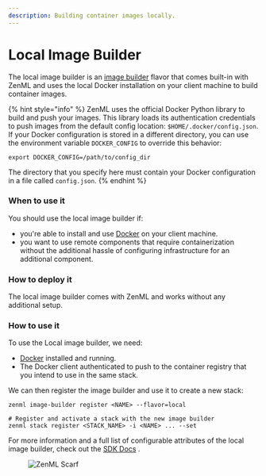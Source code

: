 ```yaml
---
description: Building container images locally.
---
```


# Local Image Builder

The local image builder is an [image builder](./image-builders.md) flavor that comes built-in with ZenML and uses the local Docker installation on your client machine to build container images.

{% hint style="info" %}
ZenML uses the official Docker Python library to build and push your images. This library loads its authentication credentials to push images from the default config location: `$HOME/.docker/config.json`. If your Docker configuration is stored in a different directory, you can use the environment variable `DOCKER_CONFIG` to override this behavior:

```shell
export DOCKER_CONFIG=/path/to/config_dir
```

The directory that you specify here must contain your Docker configuration in a file called `config.json`.
{% endhint %}

### When to use it

You should use the local image builder if:

* you're able to install and use [Docker](https://www.docker.com) on your client machine.
* you want to use remote components that require containerization without the additional hassle of configuring infrastructure for an additional component.

### How to deploy it

The local image builder comes with ZenML and works without any additional setup.

### How to use it

To use the Local image builder, we need:

* [Docker](https://www.docker.com) installed and running.
* The Docker client authenticated to push to the container registry that you intend to use in the same stack.

We can then register the image builder and use it to create a new stack:

```shell
zenml image-builder register <NAME> --flavor=local

# Register and activate a stack with the new image builder
zenml stack register <STACK_NAME> -i <NAME> ... --set
```

For more information and a full list of configurable attributes of the local image builder, check out the [SDK Docs](https://sdkdocs.zenml.io/latest/core\_code\_docs/core-image\_builders/#zenml.image\_builders.local\_image\_builder.LocalImageBuilder) .

<figure><img src="https://static.scarf.sh/a.png?x-pxid=f0b4f458-0a54-4fcd-aa95-d5ee424815bc" alt="ZenML Scarf"><figcaption></figcaption></figure>
